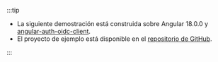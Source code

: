 :::tip

- La siguiente demostración está construida sobre Angular 18.0.0 y [angular-auth-oidc-client](https://github.com/damienbod/angular-auth-oidc-client).
- El proyecto de ejemplo está disponible en el [repositorio de GitHub](https://github.com/logto-io/js/tree/master/packages/angular-sample).

:::
